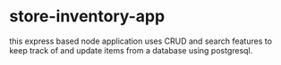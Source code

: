 # store-inventory-app
this express based node application uses CRUD and search features to keep track of and update items from a database using postgresql.
